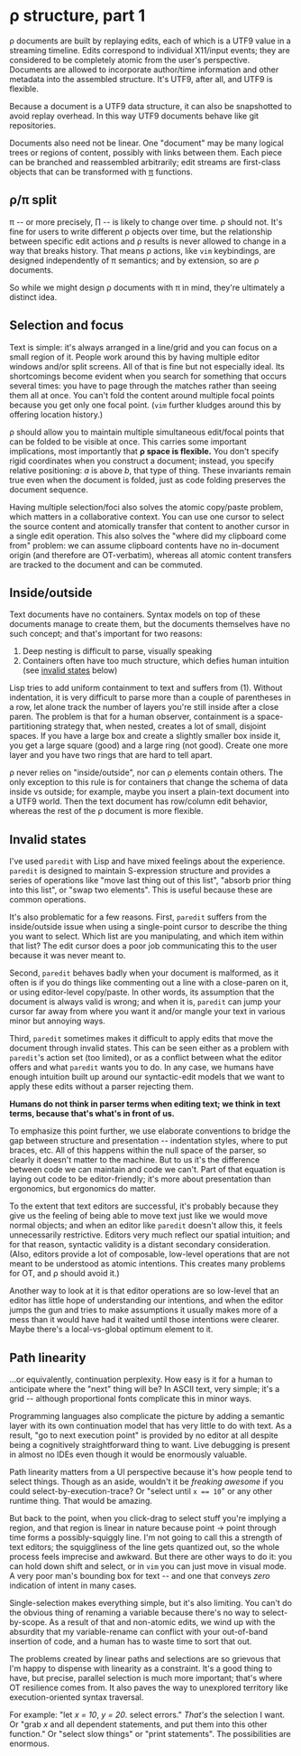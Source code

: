 # ρ structure, part 1
ρ documents are built by replaying edits, each of which is a UTF9 value in a streaming timeline. Edits correspond to individual X11/input events; they are considered to be completely atomic from the user's perspective. Documents are allowed to incorporate author/time information and other metadata into the assembled structure. It's UTF9, after all, and UTF9 is flexible.

Because a document is a UTF9 data structure, it can also be snapshotted to avoid replay overhead. In this way UTF9 documents behave like git repositories.

Documents also need not be linear. One "document" may be many logical trees or regions of content, possibly with links between them. Each piece can be branched and reassembled arbitrarily; edit streams are first-class objects that can be transformed with [π](pi.md) functions.


## ρ/π split
π -- or more precisely, ∏ -- is likely to change over time. ρ should not. It's fine for users to write different ρ objects over time, but the relationship between specific edit actions and ρ results is never allowed to change in a way that breaks history. That means ρ actions, like `vim` keybindings, are designed independently of π semantics; and by extension, so are ρ documents.

So while we might design ρ documents with π in mind, they're ultimately a distinct idea.


## Selection and focus
Text is simple: it's always arranged in a line/grid and you can focus on a small region of it. People work around this by having multiple editor windows and/or split screens. All of that is fine but not especially ideal. Its shortcomings become evident when you search for something that occurs several times: you have to page through the matches rather than seeing them all at once. You can't fold the content around multiple focal points because you get only one focal point. (`vim` further kludges around this by offering location history.)

ρ should allow you to maintain multiple simultaneous edit/focal points that can be folded to be visible at once. This carries some important implications, most importantly that **ρ space is flexible.** You don't specify rigid coordinates when you construct a document; instead, you specify relative positioning: _a_ is above _b_, that type of thing. These invariants remain true even when the document is folded, just as code folding preserves the document sequence.

Having multiple selection/foci also solves the atomic copy/paste problem, which matters in a collaborative context. You can use one cursor to select the source content and atomically transfer that content to another cursor in a single edit operation. This also solves the "where did my clipboard come from" problem: we can assume clipboard contents have no in-document origin (and therefore are OT-verbatim), whereas all atomic content transfers are tracked to the document and can be commuted.


## Inside/outside
Text documents have no containers. Syntax models on top of these documents manage to create them, but the documents themselves have no such concept; and that's important for two reasons:

1. Deep nesting is difficult to parse, visually speaking
2. Containers often have too much structure, which defies human intuition (see [invalid states](#invalid-states) below)

Lisp tries to add uniform containment to text and suffers from (1). Without indentation, it is very difficult to parse more than a couple of parentheses in a row, let alone track the number of layers you're still inside after a close paren. The problem is that for a human observer, containment is a space-partitioning strategy that, when nested, creates a lot of small, disjoint spaces. If you have a large box and create a slightly smaller box inside it, you get a large square (good) and a large ring (not good). Create one more layer and you have two rings that are hard to tell apart.

ρ never relies on "inside/outside", nor can ρ elements contain others. The only exception to this rule is for containers that change the schema of data inside vs outside; for example, maybe you insert a plain-text document into a UTF9 world. Then the text document has row/column edit behavior, whereas the rest of the ρ document is more flexible.


## Invalid states
I've used `paredit` with Lisp and have mixed feelings about the experience. `paredit` is designed to maintain S-expression structure and provides a series of operations like "move last thing out of this list", "absorb prior thing into this list", or "swap two elements". This is useful because these are common operations.

It's also problematic for a few reasons. First, `paredit` suffers from the inside/outside issue when using a single-point cursor to describe the thing you want to select. Which list are you manipulating, and which item within that list? The edit cursor does a poor job communicating this to the user because it was never meant to.

Second, `paredit` behaves badly when your document is malformed, as it often is if you do things like commenting out a line with a close-paren on it, or using editor-level copy/paste. In other words, its assumption that the document is always valid is wrong; and when it is, `paredit` can jump your cursor far away from where you want it and/or mangle your text in various minor but annoying ways.

Third, `paredit` sometimes makes it difficult to apply edits that move the document through invalid states. This can be seen either as a problem with `paredit`'s action set (too limited), or as a conflict between what the editor offers and what `paredit` wants you to do. In any case, we humans have enough intuition built up around our syntactic-edit models that we want to apply these edits without a parser rejecting them.

**Humans do not think in parser terms when editing text; we think in text terms, because that's what's in front of us.**

To emphasize this point further, we use elaborate conventions to bridge the gap between structure and presentation -- indentation styles, where to put braces, etc. All of this happens within the null space of the parser, so clearly it doesn't matter to the machine. But to us it's the difference between code we can maintain and code we can't. Part of that equation is laying out code to be editor-friendly; it's more about presentation than ergonomics, but ergonomics do matter.

To the extent that text editors are successful, it's probably because they give us the feeling of being able to move text just like we would move normal objects; and when an editor like `paredit` doesn't allow this, it feels unnecessarily restrictive. Editors very much reflect our spatial intuition; and for that reason, syntactic validity is a distant secondary consideration. (Also, editors provide a lot of composable, low-level operations that are not meant to be understood as atomic intentions. This creates many problems for OT, and ρ should avoid it.)

Another way to look at it is that editor operations are so low-level that an editor has little hope of understanding our intentions, and when the editor jumps the gun and tries to make assumptions it usually makes more of a mess than it would have had it waited until those intentions were clearer. Maybe there's a local-vs-global optimum element to it.


## Path linearity
...or equivalently, continuation perplexity. How easy is it for a human to anticipate where the "next" thing will be? In ASCII text, very simple; it's a grid -- although proportional fonts complicate this in minor ways.

Programming languages also complicate the picture by adding a semantic layer with its own continuation model that has very little to do with text. As a result, "go to next execution point" is provided by no editor at all despite being a cognitively straightforward thing to want. Live debugging is present in almost no IDEs even though it would be enormously valuable.

Path linearity matters from a UI perspective because it's how people tend to select things. Though as an aside, wouldn't it be _freaking awesome_ if you could select-by-execution-trace? Or "select until `x == 10`" or any other runtime thing. That would be amazing.

But back to the point, when you click-drag to select stuff you're implying a region, and that region is linear in nature because point → point through time forms a possibly-squiggly line. I'm not going to call this a strength of text editors; the squiggliness of the line gets quantized out, so the whole process feels imprecise and awkward. But there are other ways to do it: you can hold down shift and select, or in `vim` you can just move in visual mode. A very poor man's bounding box for text -- and one that conveys _zero_ indication of intent in many cases.

Single-selection makes everything simple, but it's also limiting. You can't do the obvious thing of renaming a variable because there's no way to select-by-scope. As a result of that and non-atomic edits, we wind up with the absurdity that my variable-rename can conflict with your out-of-band insertion of code, and a human has to waste time to sort that out.

The problems created by linear paths and selections are so grievous that I'm happy to dispense with linearity as a constraint. It's a good thing to have, but precise, parallel selection is much more important; that's where OT resilience comes from. It also paves the way to unexplored territory like execution-oriented syntax traversal.

For example: "let _x = 10_, _y = 20_. select errors." _That's_ the selection I want. Or "grab _x_ and all dependent statements, and put them into this other function." Or "select slow things" or "print statements". The possibilities are enormous.
